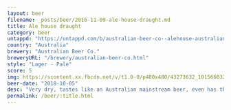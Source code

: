 ```yaml
---
layout: beer
filename: _posts/beer/2016-11-09-ale-house-draught.md
title: Ale house draught
category: beer
untappd: "https://untappd.com/b/australian-beer-co--alehouse-australian-premium-draught/550752"
country: "Australia"
brewery: "Australian Beer Co."
breweryURL: "/brewery/australian-beer-co.html"
style: "Lager - Pale"
score: 5
img: https://scontent.xx.fbcdn.net/v/t1.0-0/p480x480/43273632_10156603265258745_7473982907451703296_n.jpg?_nc_cat=101&_nc_ht=scontent.xx&oh=6d4ae3d5b3e1dc04a2be44becbbc49e5&oe=5C950659
beer-date: "2018-10-05"
desc: "Very dry, tastes like an Australian mainstream beer, even has the strength of one"
permalink: /beer/:title.html
---
```

